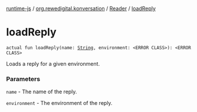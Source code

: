 [runtime-js](../../index.md) / [org.rewedigital.konversation](../index.md) / [Reader](index.md) / [loadReply](./load-reply.md)

# loadReply

`actual fun loadReply(name: `[`String`](https://kotlinlang.org/api/latest/jvm/stdlib/kotlin/-string/index.html)`, environment: <ERROR CLASS>): <ERROR CLASS>`

Loads a reply for a given environment.

### Parameters

`name` - The name of the reply.

`environment` - The environment of the reply.
